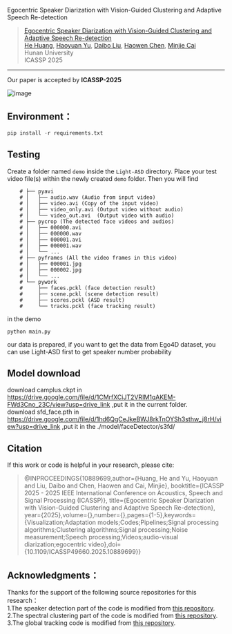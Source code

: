 
Egocentric Speaker Diarization with Vision-Guided Clustering and Adaptive Speech Re-detection

> [Egocentric Speaker Diarization with Vision-Guided Clustering and Adaptive Speech Re-detection](https://ieeexplore.ieee.org/abstract/document/10889699/) <br>
> [He Huang](https://ieeexplore.ieee.org/author/677931166674759), [Haoyuan Yu](https://yu-haoyuan.github.io/), [Daibo Liu](https://sites.google.com/site/dbliuuestc/), [Haowen Chen](http://csee.hnu.edu.cn/people/chenhaowen), [Minjie Cai](https://cai-mj.github.io/) <br>
> Hunan University <br>
> ICASSP 2025
---

Our paper is accepted by **ICASSP-2025**

![image](https://github.com/yu-haoyuan/EgoDiarization/blob/main/fig.png)


## Environment：
```python
pip install -r requirements.txt
```

Testing
---
Create a folder named `demo` inside the `Light-ASD` directory.
Place your test video file(s) within the newly created `demo` folder.
Then you will find
```
	# ├── pyavi
	# │   ├── audio.wav (Audio from input video)
	# │   ├── video.avi (Copy of the input video)
	# │   ├── video_only.avi (Output video without audio)
	# │   └── video_out.avi  (Output video with audio)
	# ├── pycrop (The detected face videos and audios)
	# │   ├── 000000.avi
	# │   ├── 000000.wav
	# │   ├── 000001.avi
	# │   ├── 000001.wav
	# │   └── ...
	# ├── pyframes (All the video frames in this video)
	# │   ├── 000001.jpg
	# │   ├── 000002.jpg
	# │   └── ...	
	# └── pywork
	#     ├── faces.pckl (face detection result)
	#     ├── scene.pckl (scene detection result)
	#     ├── scores.pckl (ASD result)
	#     └── tracks.pckl (face tracking result)
```
in the demo

```
python main.py
```

our data is prepared, if you want to get the data from Ego4D dataset, you can use Light-ASD first to get speaker number probability

Model download
---  
download camplus.ckpt in https://drive.google.com/file/d/1CMrfXCiJT2VRIM1qAKEM-FWd3Cno_23C/view?usp=drive_link ,put it in the current folder.  
download sfd_face.pth in https://drive.google.com/file/d/1hd6QgCeJkeBWJ8rkTnOYSh3sthw_j8rH/view?usp=drive_link ,put it in the ./model/faceDetector/s3fd/ 


Citation
---
If this work or code is helpful in your research, please cite:

> @INPROCEEDINGS{10889699,author={Huang, He and Yu, Haoyuan and Liu, Daibo and Chen, Haowen and Cai, Minjie},
booktitle={ICASSP 2025 - 2025 IEEE International Conference on Acoustics, Speech and Signal Processing (ICASSP)}, title={Egocentric Speaker Diarization with Vision-Guided Clustering and Adaptive Speech Re-detection}, year={2025},volume={},number={},pages={1-5},keywords={Visualization;Adaptation models;Codes;Pipelines;Signal processing algorithms;Clustering algorithms;Signal processing;Noise measurement;Speech processing;Videos;audio-visual diarization;egocentric video},doi={10.1109/ICASSP49660.2025.10889699}}



## Acknowledgments：  
Thanks for the support of the following source repositories for this research：  
1.The speaker detection part of the code is modified from [this repository](https://github.com/Junhua-Liao/Light-ASD).  
2.The spectral clustering part of the code is modified from [this repository](https://gitee.com/Wilder_ting/speaker_diarization).  
3.The global tracking code is modified from [this repository](https://github.com/EGO4D/audio-visual).  



